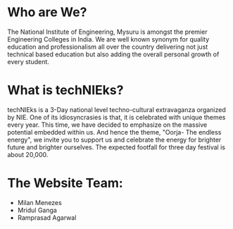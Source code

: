 # Who are We?

The National Institute of Engineering, Mysuru is amongst the premier Engineering
Colleges in India. We are well known synonym for quality education and professionalism
all over the country delivering not just technical based education but also adding
the overall personal growth of every student.

# What is techNIEks?

techNIEks is a 3-Day national level techno-cultural extravaganza organized by NIE. One of its idiosyncrasies is that, it is celebrated with unique themes every year. This time, we have decided to emphasize on the massive potential embedded within us. And hence the theme, "Oorja- The endless energy", we invite you to support us and celebrate the energy for brighter future and brighter ourselves. The expected footfall for three day festival is about 20,000.

# The Website Team:

 - Milan Menezes
 - Mridul Ganga
 - Ramprasad Agarwal
